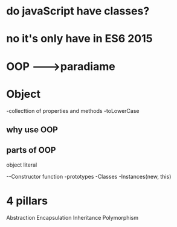 # do javaScript have classes?

# no it's only have in ES6 2015

# OOP --->paradiame

# Object

-collecttion of properties and methods
-toLowerCase

## why use OOP

## parts of OOP

object literal

--Constructor function
-prototypes
-Classes
-Instances(new, this)

# 4 pillars

Abstraction
Encapsulation
Inheritance
Polymorphism
